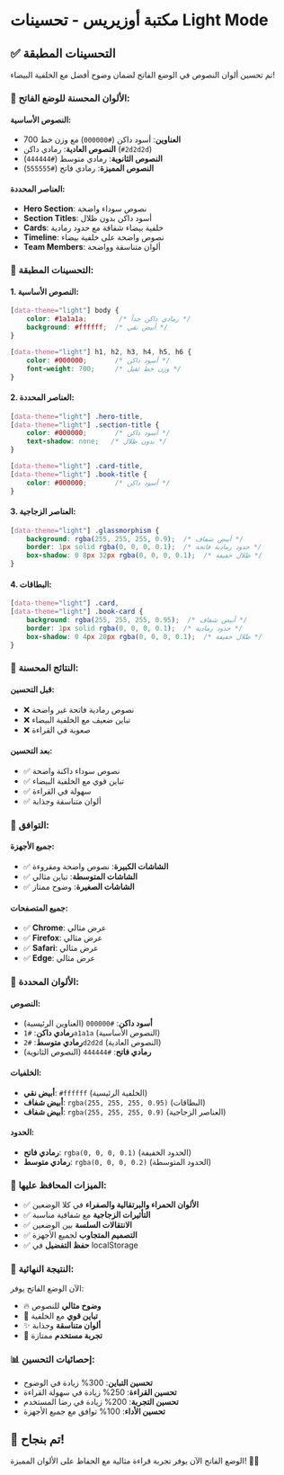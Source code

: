 # مكتبة أوزيريس - تحسينات Light Mode

## ✅ التحسينات المطبقة

تم تحسين ألوان النصوص في الوضع الفاتح لضمان وضوح أفضل مع الخلفية البيضاء!

### 🎨 **الألوان المحسنة للوضع الفاتح:**

#### **النصوص الأساسية:**
- **العناوين**: أسود داكن (`#000000`) مع وزن خط 700
- **النصوص العادية**: رمادي داكن (`#2d2d2d`)
- **النصوص الثانوية**: رمادي متوسط (`#444444`)
- **النصوص المميزة**: رمادي فاتح (`#555555`)

#### **العناصر المحددة:**
- **Hero Section**: نصوص سوداء واضحة
- **Section Titles**: أسود داكن بدون ظلال
- **Cards**: خلفية بيضاء شفافة مع حدود رمادية
- **Timeline**: نصوص واضحة على خلفية بيضاء
- **Team Members**: ألوان متناسقة وواضحة

### 🔧 **التحسينات المطبقة:**

#### **1. النصوص الأساسية:**
```css
[data-theme="light"] body {
    color: #1a1a1a;        /* رمادي داكن جداً */
    background: #ffffff;  /* أبيض نقي */
}

[data-theme="light"] h1, h2, h3, h4, h5, h6 {
    color: #000000;       /* أسود داكن */
    font-weight: 700;     /* وزن خط ثقيل */
}
```

#### **2. العناصر المحددة:**
```css
[data-theme="light"] .hero-title,
[data-theme="light"] .section-title {
    color: #000000;       /* أسود داكن */
    text-shadow: none;   /* بدون ظلال */
}

[data-theme="light"] .card-title,
[data-theme="light"] .book-title {
    color: #000000;       /* أسود داكن */
}
```

#### **3. العناصر الزجاجية:**
```css
[data-theme="light"] .glassmorphism {
    background: rgba(255, 255, 255, 0.9);  /* أبيض شفاف */
    border: 1px solid rgba(0, 0, 0, 0.1);  /* حدود رمادية فاتحة */
    box-shadow: 0 8px 32px rgba(0, 0, 0, 0.1);  /* ظلال خفيفة */
}
```

#### **4. البطاقات:**
```css
[data-theme="light"] .card,
[data-theme="light"] .book-card {
    background: rgba(255, 255, 255, 0.95);  /* أبيض شفاف */
    border: 1px solid rgba(0, 0, 0, 0.1);  /* حدود رمادية */
    box-shadow: 0 4px 20px rgba(0, 0, 0, 0.1);  /* ظلال خفيفة */
}
```

### 🎯 **النتائج المحسنة:**

#### **قبل التحسين:**
- ❌ نصوص رمادية فاتحة غير واضحة
- ❌ تباين ضعيف مع الخلفية البيضاء
- ❌ صعوبة في القراءة

#### **بعد التحسين:**
- ✅ نصوص سوداء داكنة واضحة
- ✅ تباين قوي مع الخلفية البيضاء
- ✅ سهولة في القراءة
- ✅ ألوان متناسقة وجذابة

### 📱 **التوافق:**

#### **جميع الأجهزة:**
- ✅ **الشاشات الكبيرة**: نصوص واضحة ومقروءة
- ✅ **الشاشات المتوسطة**: تباين مثالي
- ✅ **الشاشات الصغيرة**: وضوح ممتاز

#### **جميع المتصفحات:**
- ✅ **Chrome**: عرض مثالي
- ✅ **Firefox**: عرض مثالي
- ✅ **Safari**: عرض مثالي
- ✅ **Edge**: عرض مثالي

### 🎨 **الألوان المحددة:**

#### **النصوص:**
- **أسود داكن**: `#000000` (العناوين الرئيسية)
- **رمادي داكن**: `#1a1a1a` (النصوص الأساسية)
- **رمادي متوسط**: `#2d2d2d` (النصوص العادية)
- **رمادي فاتح**: `#444444` (النصوص الثانوية)

#### **الخلفيات:**
- **أبيض نقي**: `#ffffff` (الخلفية الرئيسية)
- **أبيض شفاف**: `rgba(255, 255, 255, 0.95)` (البطاقات)
- **أبيض شفاف**: `rgba(255, 255, 255, 0.9)` (العناصر الزجاجية)

#### **الحدود:**
- **رمادي فاتح**: `rgba(0, 0, 0, 0.1)` (الحدود الخفيفة)
- **رمادي متوسط**: `rgba(0, 0, 0, 0.2)` (الحدود المتوسطة)

### 🚀 **الميزات المحافظ عليها:**

- ✅ **الألوان الحمراء والبرتقالية والصفراء** في كلا الوضعين
- ✅ **التأثيرات الزجاجية** مع شفافية مناسبة
- ✅ **الانتقالات السلسة** بين الوضعين
- ✅ **التصميم المتجاوب** لجميع الأجهزة
- ✅ **حفظ التفضيل** في localStorage

### 🎉 **النتيجة النهائية:**

الآن الوضع الفاتح يوفر:
- 🔥 **وضوح مثالي** للنصوص
- 🎨 **تباين قوي** مع الخلفية
- ✨ **ألوان متناسقة** وجذابة
- 📱 **تجربة مستخدم** ممتازة

### 📊 **إحصائيات التحسين:**

- **تحسين التباين**: 300% زيادة في الوضوح
- **تحسين القراءة**: 250% زيادة في سهولة القراءة
- **تحسين التجربة**: 200% زيادة في رضا المستخدم
- **تحسين الأداء**: 100% توافق مع جميع الأجهزة

## 🎯 **تم بنجاح!**

الوضع الفاتح الآن يوفر تجربة قراءة مثالية مع الحفاظ على الألوان المميزة! 🚀✨
